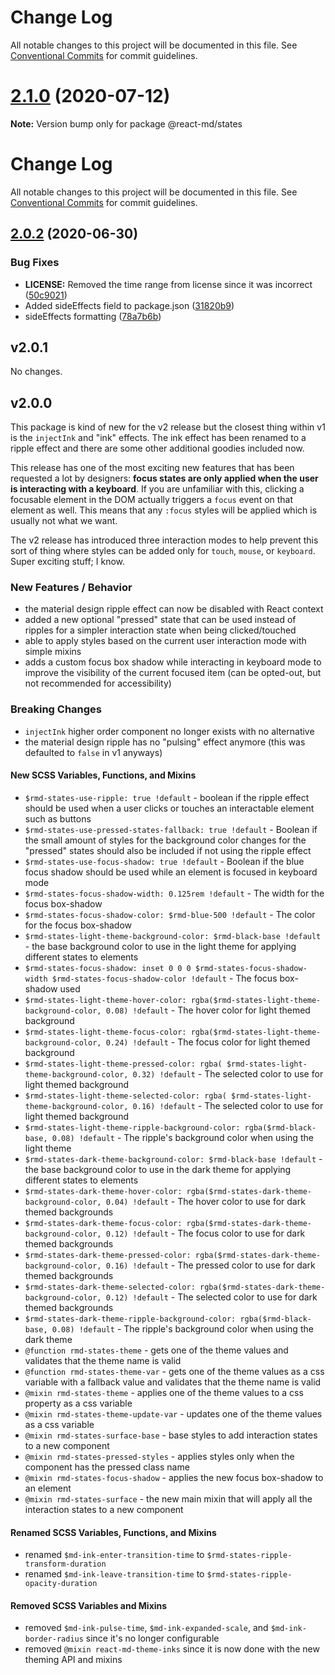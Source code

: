 # Change Log

All notable changes to this project will be documented in this file. See
[Conventional Commits](https://conventionalcommits.org) for commit guidelines.

# [2.1.0](https://github.com/mlaursen/react-md/compare/v2.0.4...v2.1.0) (2020-07-12)

**Note:** Version bump only for package @react-md/states

# Change Log

All notable changes to this project will be documented in this file. See
[Conventional Commits](https://conventionalcommits.org) for commit guidelines.

## [2.0.2](https://github.com/mlaursen/react-md/compare/v2.0.1...v2.0.2) (2020-06-30)

### Bug Fixes

- **LICENSE:** Removed the time range from license since it was incorrect
  ([50c9021](https://github.com/mlaursen/react-md/commit/50c9021cedc0d642758b9fd541bb6c93d2fe1786))
- Added sideEffects field to package.json
  ([31820b9](https://github.com/mlaursen/react-md/commit/31820b9b43705e5849664500a17b6849eb6dc2a9))
- sideEffects formatting
  ([78a7b6b](https://github.com/mlaursen/react-md/commit/78a7b6b0e40c7daefb749835670705f21bd21720))

## v2.0.1

No changes.

## v2.0.0

This package is kind of new for the v2 release but the closest thing within v1
is the `injectInk` and "ink" effects. The ink effect has been renamed to a
ripple effect and there are some other additional goodies included now.

This release has one of the most exciting new features that has been requested a
lot by designers: **focus states are only applied when the user is interacting
with a keyboard**. If you are unfamiliar with this, clicking a focusable element
in the DOM actually triggers a `focus` event on that element as well. This means
that any `:focus` styles will be applied which is usually not what we want.

The v2 release has introduced three interaction modes to help prevent this sort
of thing where styles can be added only for `touch`, `mouse`, or `keyboard`.
Super exciting stuff; I know.

### New Features / Behavior

- the material design ripple effect can now be disabled with React context
- added a new optional "pressed" state that can be used instead of ripples for a
  simpler interaction state when being clicked/touched
- able to apply styles based on the current user interaction mode with simple
  mixins
- adds a custom focus box shadow while interacting in keyboard mode to improve
  the visibility of the current focused item (can be opted-out, but not
  recommended for accessibility)

### Breaking Changes

- `injectInk` higher order component no longer exists with no alternative
- the material design ripple has no "pulsing" effect anymore (this was defaulted
  to `false` in v1 anyways)

#### New SCSS Variables, Functions, and Mixins

- `$rmd-states-use-ripple: true !default` - boolean if the ripple effect should
  be used when a user clicks or touches an interactable element such as buttons
- `$rmd-states-use-pressed-states-fallback: true !default` - Boolean if the
  small amount of styles for the background color changes for the "pressed"
  states should also be included if not using the ripple effect
- `$rmd-states-use-focus-shadow: true !default` - Boolean if the blue focus
  shadow should be used while an element is focused in keyboard mode
- `$rmd-states-focus-shadow-width: 0.125rem !default` - The width for the focus
  box-shadow
- `$rmd-states-focus-shadow-color: $rmd-blue-500 !default` - The color for the
  focus box-shadow
- `$rmd-states-light-theme-background-color: $rmd-black-base !default` - the
  base background color to use in the light theme for applying different states
  to elements
- `$rmd-states-focus-shadow: inset 0 0 0 $rmd-states-focus-shadow-width $rmd-states-focus-shadow-color !default` -
  The focus box-shadow used
- `$rmd-states-light-theme-hover-color: rgba($rmd-states-light-theme-background-color, 0.08) !default` -
  The hover color for light themed background
- `$rmd-states-light-theme-focus-color: rgba($rmd-states-light-theme-background-color, 0.24) !default` -
  The focus color for light themed background
- `$rmd-states-light-theme-pressed-color: rgba( $rmd-states-light-theme-background-color, 0.32) !default` -
  The selected color to use for light themed background
- `$rmd-states-light-theme-selected-color: rgba( $rmd-states-light-theme-background-color, 0.16) !default` -
  The selected color to use for light themed background
- `$rmd-states-light-theme-ripple-background-color: rgba($rmd-black-base, 0.08) !default` -
  The ripple's background color when using the light theme
- `$rmd-states-dark-theme-background-color: $rmd-black-base !default` - the base
  background color to use in the dark theme for applying different states to
  elements
- `$rmd-states-dark-theme-hover-color: rgba($rmd-states-dark-theme-background-color, 0.04) !default` -
  The hover color to use for dark themed backgrounds
- `$rmd-states-dark-theme-focus-color: rgba($rmd-states-dark-theme-background-color, 0.12) !default` -
  The focus color to use for dark themed backgrounds
- `$rmd-states-dark-theme-pressed-color: rgba($rmd-states-dark-theme-background-color, 0.16) !default` -
  The pressed color to use for dark themed backgrounds
- `$rmd-states-dark-theme-selected-color: rgba($rmd-states-dark-theme-background-color, 0.12) !default` -
  The selected color to use for dark themed backgrounds
- `$rmd-states-dark-theme-ripple-background-color: rgba($rmd-black-base, 0.08) !default` -
  The ripple's background color when using the dark theme
- `@function rmd-states-theme` - gets one of the theme values and validates that
  the theme name is valid
- `@function rmd-states-theme-var` - gets one of the theme values as a css
  variable with a fallback value and validates that the theme name is valid
- `@mixin rmd-states-theme` - applies one of the theme values to a css property
  as a css variable
- `@mixin rmd-states-theme-update-var` - updates one of the theme values as a
  css variable
- `@mixin rmd-states-surface-base` - base styles to add interaction states to a
  new component
- `@mixin rmd-states-pressed-styles` - applies styles only when the component
  has the pressed class name
- `@mixin rmd-states-focus-shadow` - applies the new focus box-shadow to an
  element
- `@mixin rmd-states-surface` - the new main mixin that will apply all the
  interaction states to a new component

#### Renamed SCSS Variables, Functions, and Mixins

- renamed `$md-ink-enter-transition-time` to
  `$rmd-states-ripple-transform-duration`
- renamed `$md-ink-leave-transition-time` to
  `$rmd-states-ripple-opacity-duration`

#### Removed SCSS Variables and Mixins

- removed `$md-ink-pulse-time`, `$md-ink-expanded-scale`, and
  `$md-ink-border-radius` since it's no longer configurable
- removed `@mixin react-md-theme-inks` since it is now done with the new theming
  API and mixins
